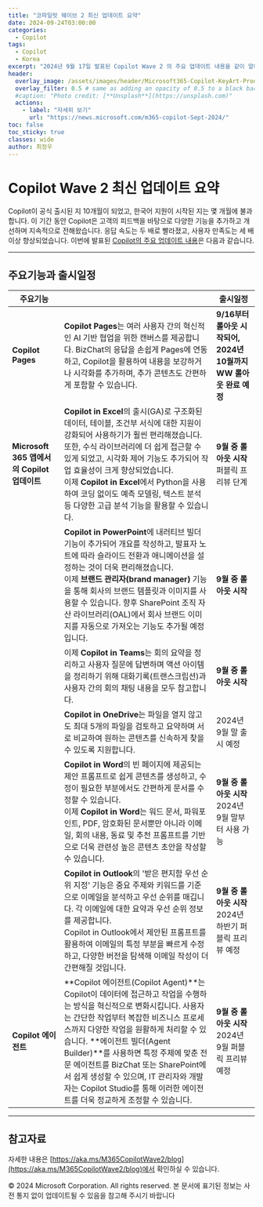 ```yaml
---
title: "코파일럿 웨이브 2 최신 업데이트 요약"
date: 2024-09-24T03:00:00
categories:
  - Copilot
tags:
  - Copilot
  - Korea
excerpt: "2024년 9월 17일 발표된 Copilot Wave 2 의 주요 업데이트 내용을 같이 알아봅니다."
header:
  overlay_image: /assets/images/header/Microsoft365-Copilot-KeyArt-Productivity-6K-01.png
  overlay_filter: 0.5 # same as adding an opacity of 0.5 to a black background
  #caption: "Photo credit: [**Unsplash**](https://unsplash.com)"
  actions:
    - label: "자세히 보기"
      url: "https://news.microsoft.com/m365-copilot-Sept-2024/"
toc: false
toc_sticky: true
classes: wide
author: 최정우
---
```


# Copilot Wave 2 최신 업데이트 요약

Copilot이 공식 출시된 지 10개월이 되었고, 한국어 지원이 시작된 지는 몇 개월에 불과합니다. 이 기간 동안 Copilot은 고객의 피드백을 바탕으로 다양한 기능을 추가하고 개선하며 지속적으로 전해왔습니다. 응답 속도는 두 배로 빨라졌고, 사용자 만족도는 세 배 이상 향상되었습니다. 이번에 발표된 [Copilot의 주요 업데이트 내용](https://www.microsoft.com/en-us/microsoft-365/blog/2024/09/16/microsoft-365-copilot-wave-2-pages-python-in-excel-and-agents/)은 다음과 같습니다.

---

## 주요기능과 출시일정

|주요기능||출시일정|
|---|---|---|
|**Copilot Pages**|**Copilot Pages**는 여러 사용자 간의 혁신적인 AI 기반 협업을 위한 캔버스를 제공합니다. BizChat의 응답을 손쉽게 Pages에 연동하고, Copilot을 활용하여 내용을 보강하거나 시각화를 추가하며, 추가 콘텐츠도 간편하게 포함할 수 있습니다.|**9/16부터 롤아웃 시작되어, 2024년 10월까지 WW 롤아웃 완료 예정**|
|**Microsoft 365 앱에서의 Copilot 업데이트**|**Copilot in Excel**의 출시(GA)로 구조화된 데이터, 테이블, 조건부 서식에 대한 지원이 강화되어 사용하기가 훨씬 편리해졌습니다. 또한, 수식 라이브러리에 더 쉽게 접근할 수 있게 되었고, 시각화 제어 기능도 추가되어 작업 효율성이 크게 향상되었습니다. <br> 이제 **Copilot in Excel**에서 Python을 사용하여 코딩 없이도 예측 모델링, 텍스트 분석 등 다양한 고급 분석 기능을 활용할 수 있습니다. |**9월 중 롤아웃 시작** <br> 퍼블릭 프리뷰 단계|
||**Copilot in PowerPoint**에 내러티브 빌더 기능이 추가되어 개요를 작성하고, 발표자 노트에 따라 슬라이드 전환과 애니메이션을 설정하는 것이 더욱 편리해졌습니다. <br> 이제 **브랜드 관리자(brand manager)** 기능을 통해 회사의 브랜드 템플릿과 이미지를 사용할 수 있습니다. 향후 SharePoint 조직 자산 라이브러리(OAL)에서 회사 브랜드 이미지를 자동으로 가져오는 기능도 추가될 예정입니다.| **9월 중 롤아웃 시작**|
||이제 **Copilot in Teams**는 회의 요약을 정리하고 사용자 질문에 답변하며 액션 아이템을 정리하기 위해 대화기록(트랜스크립션)과 사용자 간의 회의 채팅 내용을 모두 참고합니다. |**9월 중 롤아웃 시작**|
||**Copilot in OneDrive**는 파일을 열지 않고도 최대 5개의 파일을 검토하고 요약하며 서로 비교하여 원하는 콘텐츠를 신속하게 찾을 수 있도록 지원합니다. |2024년 9월 말 출시 예정|
||**Copilot in Word**의 빈 페이지에 제공되는 제안 프롬프트로 쉽게 콘텐츠를 생성하고, 수정이 필요한 부분에서도 간편하게 문서를 수정할 수 있습니다.  <br> 이제 **Copilot in Word**는 워드 문서,  파워포인트, PDF, 암호화된 문서뿐만 아니라 이메일, 회의 내용, 동료 및 추천 프롬프트를 기반으로 더욱 관련성 높은 콘텐츠 초안을 작성할 수 있습니다. |**9월 중 롤아웃 시작**  <br> 2024년 9월 말부터 사용 가능|
||**Copilot in Outlook**의 '받은 편지함 우선 순위 지정' 기능은 중요 주제와 키워드를 기준으로 이메일을 분석하고 우선 순위를 매깁니다. 각 이메일에 대한 요약과 우선 순위 정보를 제공합니다.  <br> Copilot in Outlook에서 제안된 프롬프트를 활용하여 이메일의 특정 부분을 빠르게 수정하고, 다양한 버전을 탐색해 이메일 작성이 더 간편해질 것입니다. |**9월 중 롤아웃 시작**  <br> 2024년 하반기 퍼블릭 프리뷰 예정|
|**Copilot 에이전트**|**Copilot 에이전트(Copilot Agent)**는 Copilot이 데이터에 접근하고 작업을 수행하는 방식을 혁신적으로 변화시킵니다. 사용자는 간단한 작업부터 복잡한 비즈니스 프로세스까지 다양한 작업을 원활하게 처리할 수 있습니다. **에이전트 빌더(Agent Builder)**를 사용하면 특정 주제에 맞춘 전문 에이전트를 BizChat 또는 SharePoint에서 쉽게 생성할 수 있으며, IT 관리자와 개발자는 Copilot Studio를 통해 이러한 에이전트를 더욱 정교하게 조정할 수 있습니다. |**9월 중 롤아웃 시작**  <br> 2024년 9월 퍼블릭 프리뷰 예정|

---

## 참고자료

자세한 내용은 [https://aka.ms/M365CopilotWave2/blog](https://aka.ms/M365CopilotWave2/blog)에서 확인하실 수 있습니다.

© 2024 Microsoft Corporation. All rights reserved. 본 문서에 표기된 정보는 사전 통지 없이 업데이트될 수 있음을 참고해 주시기 바랍니다
